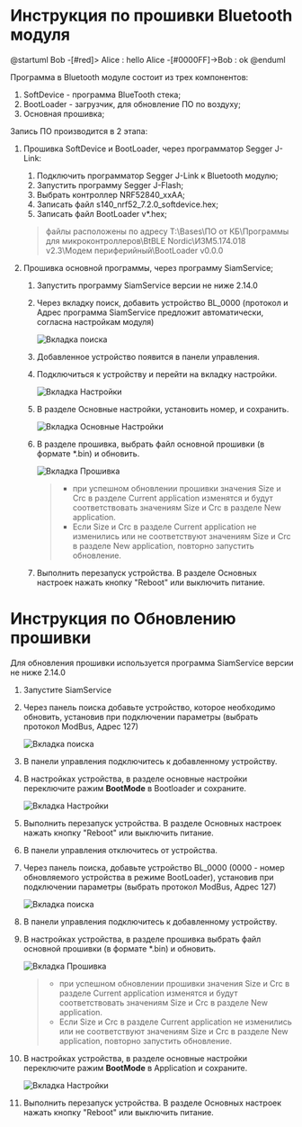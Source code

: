 # Инструкция по прошивки Bluetooth модуля

@startuml
Bob -[#red]> Alice : hello
Alice -[#0000FF]->Bob : ok
@enduml

Программа в Bluetooth модуле состоит из трех компонентов:
1. SoftDevice - программа BlueTooth стека;
2. BootLoader - загрузчик, для обновление ПО по воздуху;
3. Основная прошивка;

Запись ПО производится в 2 этапа:
1. Прошивка SoftDevice и BootLoader, через программатор Segger J-Link:
	1. Подключить программатор Segger J-Link к Bluetooth модулю;
	2. Запустить программу Segger J-Flash;
	3. Выбрать контроллер NRF52840_xxAA;
	4. Записать файл s140_nrf52_7.2.0_softdevice.hex;
	5. Записать файл BootLoader v*.hex;

	> файлы расположены по адресу T:\Bases\ПО от КБ\Программы для микроконтроллеров\BtBLE Nordic\ИЗМ5.174.018 v2.3\Модем периферийный\BootLoader v0.0.0

2. Прошивка основной программы, через программу SiamService;
	1. Запустить программу SiamService версии не ниже 2.14.0
	2. Через вкладку поиск, добавить устройство BL_0000
	(протокол и Адрес программа SiamService предложит автоматически, согласна настройкам модуля)

		![Вкладка поиска](./image/SiamService1.png)

	3. Добавленное устройство появится в панели управления.
	4. Подключиться к устройству и перейти на вкладку настройки.

		![Вкладка Настройки](./image/SiamService2.png)

	5. В разделе Основные настройки, установить номер, и сохранить.

		![Вкладка Основные Настройки](./image/SiamService3.png)

	6. В разделе прошивка, выбрать файл основной прошивки (в формате *.bin) и обновить.

		![Вкладка Прошивка](./image/SiamService4.png)

		>	* при успешном обновлении прошивки значения Size и Crc в разделе Current application изменятся и будут соответствовать значениям Size и Crc в разделе New application.
		>	* Если Size и Crc в разделе Current application не изменились или не соответствуют значениям Size и Crc в разделе New application, повторно запустить обновление.
	
	7. Выполнить перезапуск устройства. В разделе Основных настроек нажать кнопку "Reboot" или выключить питание.



# Инструкция по Обновлению прошивки

Для обновления прошивки используется программа SiamService версии не ниже 2.14.0

1. Запустите SiamService
2. Через панель поиска добавьте устройство, которое необходимо обновить, установив при подключении параметры (выбрать протокол ModBus, Адрес 127)

	![Вкладка поиска](./image/SiamService5.png)

3. В панели управления подключитесь к добавленному устройству.
4. В настройках устройства, в разделе основные настройки переключите ражим **BootMode** в Bootloader и сохраните.

	![Вкладка Настройки](./image/SiamService6.png)

5. Выполнить перезапуск устройства. В разделе Основных настроек нажать кнопку "Reboot" или выключить питание.
6. В панели управления отключитесь от устройства.
7. Через панель поиска, добавьте устройство BL_0000 (0000 - номер обновляемого устройства в режиме BootLoader), установив при подключении параметры (выбрать протокол ModBus, Адрес 127)

	![Вкладка поиска](./image/SiamService1.png)

8. В панели управления подключитесь к добавленному устройству.
9. В настройках устройства, в разделе прошивка выбрать файл основной прошивки (в формате *.bin) и обновить.

	![Вкладка Прошивка](./image/SiamService4.png)

	>	* при успешном обновлении прошивки значения Size и Crc в разделе Current application изменятся и будут соответствовать значениям Size и Crc в разделе New application.
	>	* Если Size и Crc в разделе Current application не изменились или не соответствуют значениям Size и Crc в разделе New application, повторно запустить обновление.

10. В настройках устройства, в разделе основные настройки переключите ражим **BootMode** в Application и сохраните.

	![Вкладка Настройки](./image/SiamService7.png)

11. Выполнить перезапуск устройства. В разделе Основных настроек нажать кнопку "Reboot" или выключить питание.